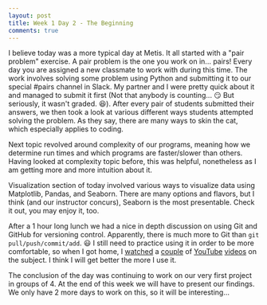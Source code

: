 ```yaml
---
layout: post
title: Week 1 Day 2 - The Beginning
comments: true
---
```

I believe today was a more typical day at Metis. It all started with a "pair problem" exercise. A pair problem is the one you work on in... pairs! Every day you are assigned a new classmate to work with during this time. The work involves solving some problem using Python and submitting it to our special #pairs channel in Slack. My partner and I were pretty quick about it and managed to submit it first (Not that anybody is counting... :smirk: But seriously, it wasn't graded. :laughing:). After every pair of students submitted their answers, we then took a look at various different ways students attempted solving the problem. As they say, there are many ways to skin the cat, which especially applies to coding.  

Next topic revolved around complexity of our programs, meaning how we determine run times and which programs are faster/slower than others. Having looked at complexity topic before, this was helpful, nonetheless as I am getting more and more intuition about it.  

Visualization section of today involved various ways to visualize data using Matplotlib, Pandas, and Seaborn. There are many options and flavors, but I think (and our instructor concurs), Seaborn is the most presentable. Check it out, you may enjoy it, too.  

After a 1 hour long lunch we had a nice in depth discussion on using Git and GitHub for versioning control. Apparently, there is much more to Git than `git pull/push/commit/add`. :smiley: I still need to practice using it in order to be more comfortable, so when I got home, I [watched](https://www.youtube.com/watch?v=OqmSzXDrJBk) a [couple](https://www.youtube.com/watch?v=3a2x1iJFJWc) of [YouTube](https://www.youtube.com/watch?v=JTE2Fn_sCZs) [videos](https://www.youtube.com/watch?v=0iuqXh0oojo) on the subject. I think I will get better the more I use it.  

The conclusion of the day was continuing to work on our very first project in groups of 4. At the end of this week we will have to present our findings. We only have 2 more days to work on this, so it will be interesting...
